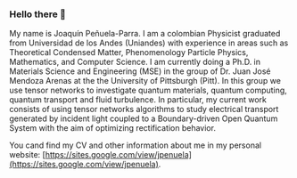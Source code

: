 ### Hello there 👋

My name is Joaquín Peñuela-Parra. I am a colombian Physicist graduated from Universidad de los Andes (Uniandes) with experience in areas such as Theoretical Condensed Matter, Phenomenology Particle Physics, Mathematics, and Computer Science. I am currently doing a Ph.D. in Materials Science and Engineering (MSE) in the group of Dr. Juan José Mendoza Arenas at the the University of Pittsburgh (Pitt). In this group we use tensor networks to investigate quantum materials, quantum computing, quantum transport and fluid turbulence. In particular, my current work consists of using tensor networks algorithms to study electrical transport generated by incident light coupled to a Boundary-driven Open Quantum System with the aim of optimizing rectification behavior. 

You cand find my CV and other information about me in my personal website: [https://sites.google.com/view/jpenuela](https://sites.google.com/view/jpenuela).

<!--
**Joacop16/Joacop16** is a ✨ _special_ ✨ repository because its `README.md` (this file) appears on your GitHub profile.

Here are some ideas to get you started:

- 🔭 I’m currently working on ...
- 🌱 I’m currently learning ...
- 👯 I’m looking to collaborate on ...
- 🤔 I’m looking for help with ...
- 💬 Ask me about ...
- 📫 How to reach me: ...
- 😄 Pronouns: ...
- ⚡ Fun fact: ...
-->

